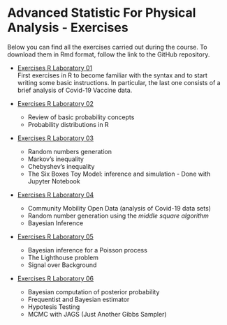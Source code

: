 

# Advanced Statistic For Physical Analysis - Exercises
Below you can find all the exercises carried out during the course. To download them in Rmd format, follow the link to the GitHub repository.
* [Exercises R Laboratory 01](./R_Lab_1/Lazzari_Andrea_RLab1.nb.html) <br>
  First exercises in R to become familiar with the syntax and to start writing some basic instructions. In particular, the last one consists of a brief analysis of Covid-19 Vaccine data.
  
* [Exercises R Laboratory 02](./R_Lab_2/Lazzari_Andrea_RLab2.nb.html)
  * Review of basic probability concepts
  * Probability distributions in R
  
* [Exercises R Laboratory 03](./R_Lab_3/Lazzari_Andrea_RLab3.nb.html)
  * Random numbers generation
  * Markov’s inequality
  * Chebyshev’s inequality
  * The Six Boxes Toy Model: inference and simulation - Done with Jupyter Notebook
  
* [Exercises R Laboratory 04](./R_Lab_4/Lazzari_AndreaRLab4.nb.html)
  * Community Mobility Open Data (analysis of Covid-19 data sets)
  * Random number generation using the _middle square algorithm_
  * Bayesian Inference
  
* [Exercises R Laboratory 05](./R_Lab_5/Lazzari_AndreaRLab5.nb.html)
  * Bayesian inference for a Poisson process
  * The Lighthouse problem
  * Signal over Background
  
* [Exercises R Laboratory 06](./R_Lab_6/Lazzari_Andrea_R_Lab6.nb.html)
  * Bayesian computation of posterior probability
  * Frequentist and Bayesian estimator
  * Hypotesis Testing
  * MCMC with JAGS (Just Another Gibbs Sampler)
